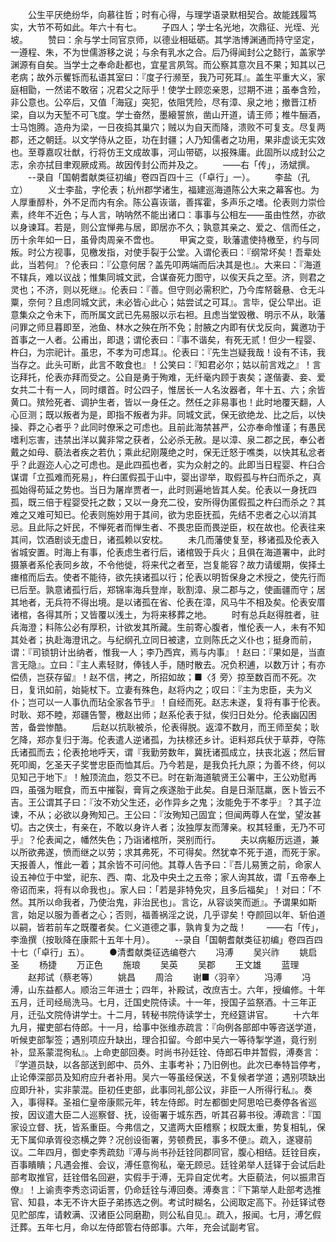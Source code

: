 <!-- { "loadSidebar": true } -->
　　公生平厌绝纷华，向慕往哲；时有心得，与理学语录默相契合。故能践履笃实，大节不苟如此。年六十有七。
　　子四人；学士名光地，次鼎征、光垤、光坡。
　　赞曰：余与学士同官京师，以德业相砥砺。其学浩博渊通而持守坚定，一遵程、朱，不为世儒游移之说；与余有乳水之合。后乃得闻封公之懿行，盖家学渊源有自矣。当学士之奉命赴都也，宜星言夙驾。而公察其意次且不果；知其以己老病；故外示矍铄而私语其室曰：『度子行濒至，我乃可死耳』。盖生平重大义，家庭相勖，一然诺不敢宿；况君父之际乎！使学士顾恋亲恩，愆期不进；虽奉含殓，非公意也。公卒后，又值「海寇」突犯，依阻凭险，尽有漳、泉之地；撤晋江桥梁，自以为天堑不可飞度。学士奋然，墨縗誓旅，凿山开道，请王师；椎牛酾酒，士马饱腾。造舟为梁，一日夜捣其巢穴；贼以为自天而降，溃败不可复支。尽复两郡，还之朝廷。以文学侍从之臣，功在封疆；人乃知儒者之功用，果非虚谈无实效也。至尊嘉叹壮猷，行将仿王文成故事，河山带砺，以报殊庸。此固所以成封公之志，余亦拭目聿观厥成焉。故因传封公而并及之。
　　——右「传」，汤斌撰。
　　--录自「国朝耆献类征初编」卷四百四十三（「卓行」一）。
　　李盐（孔立）
　　义士李盐，字伦表；杭州郡学诸生，福建巡海道陈公大来之幕客也。为人厚重醇朴，外不足而内有余。陈公喜诙谐，善挥霍，多声乐之嗜。伦表则力崇俭素，终年不近色；与人言，呐呐然不能出诸口：事事与公相左——虽由性然，亦欲以身谏耳。若是，则公宜惮弗与居，即居亦不久；孰意其亲之、爱之、信而任之，历十余年如一日，虽骨肉周亲不啻也。
　　甲寅之变，耿藩遣使持檄至，约与同叛。时公方视事，见檄发指，对使手裂于公堂。入谓伦表曰：『纲常坏矣！吾辈处此，当若何』？伦表曰：『公意何居？盖先叩两端而后决其是也』。大来曰：『海道不辖兵，难以议战；惟集同城文武，合谋奋死力图守，以俟天兵之至。济，则君之灵也；不济，则以死继』。伦表曰：『善。但守则必需积贮，乃今库帑磬悬、仓无斗粟，奈何？且虑同城文武，未必皆心此心；姑尝试之可耳』。言毕，促公早出。讵意集众之令未下，而所属文武已先易服以示右袒。且虑当堂毁檄、明示不从，耿藩问罪之师旦暮即至，池鱼、林水之殃在所不免；肘腋之内即有伏戈反向，冀邀功于首事之一人者。公甫出，即退；谓伦表曰：『事不谐矣，有死无贰！但少一程婴、杵臼，为宗祀计。虽忠，不孝为可虑耳』。伦表曰：『先生岂疑我哉！设有不讳，我当存之。此头可断，此言不敢食也』！公笑曰：『知君必尔；姑以前言戏之』！言讫拜托，伦表亦拜而受之。公自是勇于殉难，无纤毫内顾于衷矣；遂偕妻、妾、爱女共二十有一人，同时缳首。时公四子，惟居长一人名汝器者，年十五、六；余皆黄口。殡殓死者、调护生者，皆以一身任之。然任之非易事也！此时地覆天翻，人心叵测；既以叛者为是，即指不叛者为非。同城文武，保无欲绝龙、比之后，以快操、莽之心者乎？此同时僚釆之可虑也。且前此海禁甚严，公亦奉命惟谨；有愚民嗜利忘害，违禁出洋以冀非常之获者，公必杀无赦。是以漳、泉二郡之民，奉公者戴之如母、藐法者疾之若仇；乘此纪刚蔑绝之时，保无迁怒于噍类，以快其私忿者乎？此遐迩人心之可虑也。是此四孤也者，实为众射之的。此即当日程婴、杵臼合谋谓「立孤难而死易」，杵臼匿假孤于山中，婴出谬举，取假孤与杵臼而杀之，真孤始得苟延之势也。当日为屠岸贾者一，此时则遍地皆其人矣。伦表以一身抚四孤，既三倍于程婴受托之数；又以一身充二役，安所得伪匿假孤之杵臼而杀之？其难之又难可知已。伦表则施妙用于其间，欲为忠臣抚孤，先结不忠者之心以消其忌。且此际之奸民，不惮死者而惮生者、不畏忠臣而畏逆臣，权在故也。伦表往来其间，饮酒剧谈无虚日，诸孤赖以安枕。
　　未几而藩使复至，移诸孤及伦表入省城安置。时海上有事，伦表虑生者行后，诸棺毁于兵火；且俱在海道署中，此时摄篆者系伦表同乡故，不令他徙，将来代之者至，岂复能容？故力请缓期，俟择土瘗棺而后去。使者不能待，欲先挟诸孤以行；伦表以明哲保身之术授之，使先行而已后至。孰意诸孤行后，郑锦率海兵登岸，耿割漳、泉二郡与之，使画疆而守；居其地者，无兵符不得出境。是以诸孤在省、伦表在漳，风马牛不相及矣。伦表安厝诸棺，各得其所；又皆覆以浅土，为将来移葬之地。
　　时有总兵赵得胜者，驻兵海澄；料陈公必有厚积，计欲发其所藏。生前寄心腹者，惟伦表一人，未有不知其处者；执赴海澄讯之。与纪纲孔立同日被逮，立则陈氏之义仆也；挺身而前，谓：『司锁钥计出纳者，惟我一人；李乃西宾，焉与内事』！赵曰：『果如是，当直言无隐』。立曰：『主人素轻财，俸钱人手，随时散去。况负积逋，以数万计；有亦偿债，岂获存留』！赵不信，拷之，所招如故；■〈犭旁〉掠至数百而不死。次日，复讯如前，始毙杖下。立妻有殊色，赵将内之；叹曰：『主为忠臣，夫为义仆；岂可以一人事仇而玷全家各节乎』！自经而死。赵志未遂，复将有事于伦表。时耿、郑不睦，郑疆告警，檄赵出师；赵系伦表于狱，俟归日处分。伦表幽囚困苦，备尝惨酷。
　　后赵以抗耿被杀，伦表得脱。返漳不数月，而王师至矣；耿乞降，郑亦复归于海。伦表遣人逆诸孤，为扶榇还乡计。讵料郑兵伏于草莽，夺陈氏诸孤而去；伦表抢地呼天，谓『我勤劳数年，冀抚诸孤成立，扶丧北返；然后冒死叩阍，乞圣天子奖誉忠臣而恤其后。乃今若是，是我负托九原；为善不终，何以见知己于地下』！触顶流血，怨艾不已。时在新海道毓贤王公署中，王公劝慰再四，虽强为眠食，而五中摧裂，膏肓之疾遂胎于此矣。自是日渐尫羸，医卜皆云不吉。王公谓其子曰：『汝不劝父生还，必作异乡之鬼；汝能免于不孝乎』？其子泣谏，不从；必欲以身殉知己。王公曰：『汝殉知己固宜；但闻两尊人在堂，望汝甚切。古之侠士，有亲在，不敢以身许人者；汝独厚友而薄亲。权其轻重，无乃不可乎』？伦表闻之，幡然失色；乃诣诸棺所，哭别而行。
　　夫以病躯历远道，兼以所欲弗遂，愤而继之以劳；求其弗死，不可得矣。然犹幸不死于道，而死于家。天报善人，惟此一着；其余皆不可问他。其尊人告予曰：『吾儿易箦之前，命家人设五神位于中堂，祀东、西、南、北及中央土之五帝；家人询其故，谓「五帝奉上帝诏而来，将有以命我也」。家人曰：「若是非特免灾，且多后福矣」！对曰：「不然。其所以命我者，乃使治鬼，非治民也」。言讫，从容谈笑而逝』。予谓果如斯言，始足以服为善者之心；否则，福善祸淫之说，几乎谬矣！夺颜回以年、斩伯道以嗣，皆若前车之既覆者矣。仁义道德之事，孰肯复为之哉！
　　——右「传」，李渔撰（按耿降在康熙十五年十月）。
　　--录自「国朝耆献类征初编」卷四百四十七（「卓行」五）。
　　●清耆献类征选编卷六
　　冯溥
　　吴兴祚
　　姚启圣
　　杨捷
　　万正色
　　施琅
　　吴英
　　吴郡
　　王文雄
　　蓝理
　　赵邦试（蔡老等）
　　姚昌
　　周洽
　　谢■〈羽辛〉
　　冯溥
　　冯溥，山东益都人。顺治三年进士；四年，补殿试，改庶吉士。六年，授编修。十年五月，迁司经局洗马。七月，迁国史院侍读。十一年，授国子监祭酒。十三年正月，迁弘文院侍讲学士。十二月，转秘书院侍读学士，充经筵讲官。
　　十六年九月，擢吏部右侍郎。十一月，给事中张维赤疏言：『向例各部郎中等咨送学道，听候吏部掣签；遇别项应升缺出，理合扣留。今郎中吴六一等待掣学道，竟行别补，显系蒙混徇私』。上命吏部回奏。时尚书孙廷铨、侍郎石申并暂假，溥奏言：『学道员缺，以各部送到郎中、员外、主事考补；乃旧例也。此次已奉特旨停考，止论俸深部员及知府应升者补用。吴六一等虽经保送，不复候者学道；遇别项缺出应即升补，实非蒙混。臣初任吏部，此事同礼部公议，非臣一人所得行私』。奏入，事得释。圣祖仁皇帝康熙元年，转左侍郎。时左都御史阿思哈已奏停各省巡按，因议遣大臣二人巡察督、抚，设衙署于城东西，听其召募书役。溥疏言：『国家设立督、抚，皆系重臣。今弗信之，又遣两大臣稽察；权既太重，势复相轧，保无下属仰承胥役恣横之弊？况创设衙署，劳顿费民，事多不便』。疏入，遂寝前议。二年四月，御史李秀疏劾『溥与尚书孙廷铨同郡同官，腹心相结。廷铨目疾，百事瞶瞶；凡遇会推、会议，溥任意徇私，毫无顾忌。廷铨弟举人廷铎于会试后赴部考取推官，廷铨借名回避，实假手于溥，无异自定优考。大臣藐法，何以振肃百僚』！上谕责李秀恣词诟詈，仍命廷铨与溥回奏。溥奏言：『下第举人赴部考选推官、知县，本无不许大臣子弟拣选之例。考试时糊名，公阅取定高下。孙廷铎试卷见贮部库，请敕满、汉诸臣公同磨勘，则公私自见』。疏入，报闻。七月，溥乞假迁葬。五年七月，命以左侍郎管右侍郎事。六年，充会试副考官。
